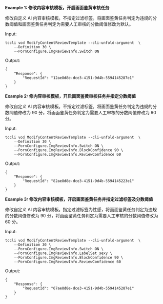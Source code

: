 **Example 1: 修改内容审核模板，开启画面鉴黄审核任务**

修改自定义 AI 内容审核模板。不指定过滤标签，将画面鉴黄任务判定为违规的分数阈值和画面鉴黄任务判定为需要人工审核的分数阈值修改为默认。

Input: 

```
tccli vod ModifyContentReviewTemplate --cli-unfold-argument  \
    --Definition 30 \
    --PornConfigure.ImgReviewInfo.Switch ON
```

Output: 
```
{
    "Response": {
        "RequestId": "12ae8d8e-dce3-4151-9d4b-5594145287e1"
    }
}
```

**Example 2: 修内容审核模板，开启画面鉴黄审核任务并指定分数阈值**

修改自定义 AI 内容审核模板。不指定过滤标签，将画面鉴黄任务判定为违规的分数阈值修改为 90 分，将画面鉴黄任务判定为需要人工审核的分数阈值修改为 60 分。

Input: 

```
tccli vod ModifyContentReviewTemplate --cli-unfold-argument  \
    --Definition 30 \
    --PornConfigure.ImgReviewInfo.Switch ON \
    --PornConfigure.ImgReviewInfo.BlockConfidence 90 \
    --PornConfigure.ImgReviewInfo.ReviewConfidence 60
```

Output: 
```
{
    "Response": {
        "RequestId": "82ae8d8e-dce3-4151-9d4b-5594145223e1"
    }
}
```

**Example 3: 修改内容审核模板，开启画面鉴黄任务并指定过滤标签及分数阈值**

修改自定义 AI 内容审核模板。指定过滤标签为性感，将画面鉴黄任务判定为违规的分数阈值修改为 90 分，将画面鉴黄任务判定为需要人工审核的分数阈值修改为 60 分。

Input: 

```
tccli vod ModifyContentReviewTemplate --cli-unfold-argument  \
    --Definition 30 \
    --PornConfigure.ImgReviewInfo.Switch ON \
    --PornConfigure.ImgReviewInfo.LabelSet sexy \
    --PornConfigure.ImgReviewInfo.BlockConfidence 90 \
    --PornConfigure.ImgReviewInfo.ReviewConfidence 60
```

Output: 
```
{
    "Response": {
        "RequestId": "67ae8d8e-dce3-4151-9d4b-5594145287e1"
    }
}
```

